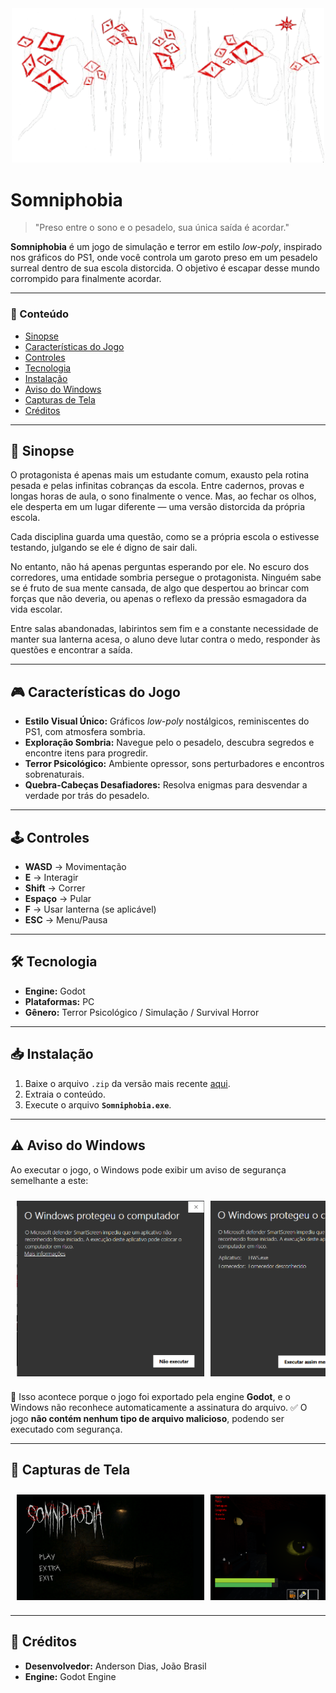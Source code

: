 <div align="center">
  <img src="assets/png/titulo.png" alt="Logo" width="500"/>
</div>

# Somniphobia

> "Preso entre o sono e o pesadelo, sua única saída é acordar."

**Somniphobia** é um jogo de simulação e terror em estilo *low-poly*, inspirado nos gráficos do PS1, onde você controla um garoto preso em um pesadelo surreal dentro de sua escola distorcida. O objetivo é escapar desse mundo corrompido para finalmente acordar.

---

### 📖 Conteúdo
- [Sinopse](#-sinopse)
- [Características do Jogo](#-características-do-jogo)
- [Controles](#-controles)
- [Tecnologia](#-tecnologia)
- [Instalação](#-instalação)
- [Aviso do Windows](#-aviso-do-windows)
- [Capturas de Tela](#-capturas-de-tela)
- [Créditos](#-créditos)

---

## 📖 Sinopse
O protagonista é apenas mais um estudante comum, exausto pela rotina pesada e pelas infinitas cobranças da escola. Entre cadernos, provas e longas horas de aula, o sono finalmente o vence. Mas, ao fechar os olhos, ele desperta em um lugar diferente — uma versão distorcida da própria escola.

Cada disciplina guarda uma questão, como se a própria escola o estivesse testando, julgando se ele é digno de sair dali.

No entanto, não há apenas perguntas esperando por ele. No escuro dos corredores, uma entidade sombria persegue o protagonista. Ninguém sabe se é fruto de sua mente cansada, de algo que despertou ao brincar com forças que não deveria, ou apenas o reflexo da pressão esmagadora da vida escolar.

Entre salas abandonadas, labirintos sem fim e a constante necessidade de manter sua lanterna acesa, o aluno deve lutar contra o medo, responder às questões e encontrar a saída.

---

## 🎮 Características do Jogo
- **Estilo Visual Único:** Gráficos *low-poly* nostálgicos, reminiscentes do PS1, com atmosfera sombria.
- **Exploração Sombria:** Navegue pelo o pesadelo, descubra segredos e encontre itens para progredir.
- **Terror Psicológico:** Ambiente opressor, sons perturbadores e encontros sobrenaturais.
- **Quebra-Cabeças Desafiadores:** Resolva enigmas para desvendar a verdade por trás do pesadelo.

---

## 🕹️ Controles
- **WASD** → Movimentação
- **E** → Interagir
- **Shift** → Correr
- **Espaço** → Pular
- **F** → Usar lanterna (se aplicável)
- **ESC** → Menu/Pausa

---

## 🛠️ Tecnologia
- **Engine:** Godot
- **Plataformas:** PC
- **Gênero:** Terror Psicológico / Simulação / Survival Horror

---

## 📥 Instalação
1. Baixe o arquivo `.zip` da versão mais recente [aqui](https://drive.google.com/drive/folders/1InfiGIMHPmzTPzB7T8kQqYwBv89Sx-YL?usp=drive_link).
2. Extraia o conteúdo.
3. Execute o arquivo **`Somniphobia.exe`**.

---

## ⚠️ Aviso do Windows
Ao executar o jogo, o Windows pode exibir um aviso de segurança semelhante a este:

<div align="center" style="display: flex; gap: 10px; overflow-x: auto; white-space: nowrap; padding: 10px;">
  <img src="assets/readme/4.png" width="300" />
  <img src="assets/readme/5.png" width="300" />
</div>

🔹 Isso acontece porque o jogo foi exportado pela engine **Godot**, e o Windows não reconhece automaticamente a assinatura do arquivo.
✅ O jogo **não contém nenhum tipo de arquivo malicioso**, podendo ser executado com segurança.

---

## 📸 Capturas de Tela
<div align="center" style="display: flex; gap: 10px; overflow-x: auto; white-space: nowrap; padding: 10px;">
  <img src="assets/readme/1.png" width="300" />
  <img src="assets/readme/2.png" width="300" />
  <img src="assets/readme/3.png" width="300" />
</div>

---

## 👥 Créditos
- **Desenvolvedor:** Anderson Dias, João Brasil
- **Engine:** Godot Engine